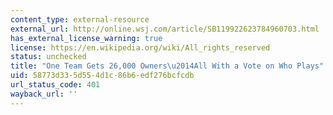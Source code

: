 ```yaml
---
content_type: external-resource
external_url: http://online.wsj.com/article/SB119922623784960703.html
has_external_license_warning: true
license: https://en.wikipedia.org/wiki/All_rights_reserved
status: unchecked
title: "One Team Gets 26,000 Owners\u2014All With a Vote on Who Plays"
uid: 58773d33-5d55-4d1c-86b6-edf276bcfcdb
url_status_code: 401
wayback_url: ''
---
```

